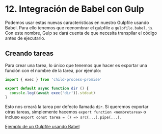 # 12. Integración de Babel con Gulp

Podemos usar estas nuevas características en nuestro Gulpfile usando Babel. Para ello tenemos que reenombrar el gulpfile a `gulpfile.babel.js`. Con este nombre, Gulp se dará cuenta de que necesita transpilar el código antes de ejecutarlo.

## Creando tareas

Para crear una tarea, lo único que tenemos que hacer es exportar una función con el nombre de la tarea, por ejemplo:

```JavaScript
import { exec } from 'child-process-promise'

export default async function dir () {
  console.log((await exec('dir')).stdout)
}
```

Esto nos creará la tarea por defecto llamada `dir`. Si queremos exportar otras tareas, simplemente hacemos `export function <nombretarea>` o incluso `export const tarea = () => src(...).pipe(...)`.

[Ejemplo de un Gulpfile usando Babel](https://gist.github.com/CodeTheory/cc7d79d1dad0622a9f9c)
